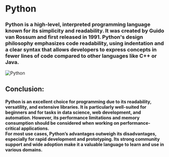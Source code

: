 # Python
### Python is a high-level, interpreted programming language known for its simplicity and readability. It was created by Guido van Rossum and first released in 1991. Python's design philosophy emphasizes code readability, using indentation and a clear syntax that allows developers to express concepts in fewer lines of code compared to other languages like C++ or Java.
![Python](https://www.google.com/url?sa=i&url=https%3A%2F%2Flbc.edu.in%2Fugcollege%2Fget_blog%2FZ0FBQUFBQm1iVnVRLXRaSEJrVVNReFZWbkFZb2dFcHVsc21haGtZT0JmTEhHYzlBODEyc1ZjNzllSzJIaFlBZk95dEJ2dTBWWVB1NEhieE9IRXhTb3QtN2hDQ19IN1F6U2c9PQ%3D%3D&psig=AOvVaw2c1XJep3s_dlVLISr875C0&ust=1726339148243000&source=images&cd=vfe&opi=89978449&ved=0CBQQjRxqFwoTCOCdutTIwIgDFQAAAAAdAAAAABAE)

## Conclusion:
#### Python is an excellent choice for programming due to its readability, versatility, and extensive libraries. It is particularly well-suited for beginners and for tasks in data science, web development, and automation. However, its performance limitations and memory consumption should be considered when working on performance-critical applications.<br> For most use cases, Python’s advantages outweigh its disadvantages, especially for rapid development and prototyping. Its strong community support and wide adoption make it a valuable language to learn and use in various domains.